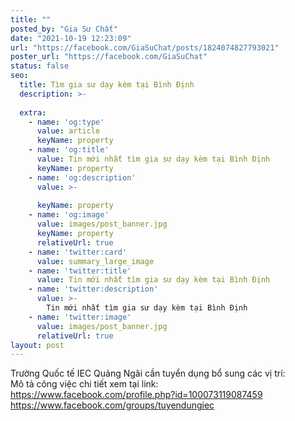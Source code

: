 ```yaml
---
title: ""
posted_by: "Gia Sư Chất"
date: "2021-10-19 12:23:09"
url: "https://facebook.com/GiaSuChat/posts/1824074827793021"
poster_url: "https://facebook.com/GiaSuChat"
status: false
seo:
  title: Tìm gia sư dạy kèm tại Bình Định
  description: >-
    
  extra:
    - name: 'og:type'
      value: article
      keyName: property
    - name: 'og:title'
      value: Tin mới nhất tìm gia sư dạy kèm tại Bình Định
      keyName: property
    - name: 'og:description'
      value: >-
        
      keyName: property
    - name: 'og:image'
      value: images/post_banner.jpg
      keyName: property
      relativeUrl: true
    - name: 'twitter:card'
      value: summary_large_image
    - name: 'twitter:title'
      value: Tin mới nhất tìm gia sư dạy kèm tại Bình Định
    - name: 'twitter:description'
      value: >-
        Tin mới nhất tìm gia sư dạy kèm tại Bình Định
    - name: 'twitter:image'
      value: images/post_banner.jpg
      relativeUrl: true
layout: post
---
```

Trường Quốc tế IEC Quảng Ngãi cần tuyển dụng bổ sung các vị trí:<br>Mô tả công việc chi tiết xem tại link:<br>https://www.facebook.com/profile.php?id=100073119087459<br>https://www.facebook.com/groups/tuyendungiec

